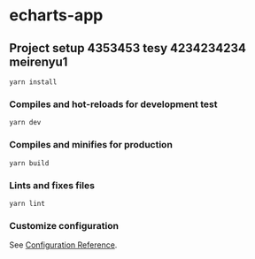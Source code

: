 # echarts-app

## Project setup 4353453 tesy 4234234234 meirenyu1
```
yarn install
```

### Compiles and hot-reloads for development test
```
yarn dev
```

### Compiles and minifies for production
```
yarn build
```

### Lints and fixes files
```
yarn lint
```

### Customize configuration
See [Configuration Reference](https://cli.vuejs.org/config/).
